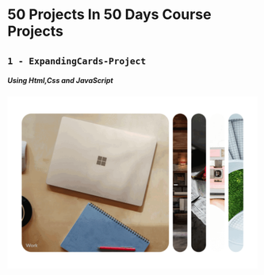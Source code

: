 # 50 Projects In 50 Days Course Projects

## `1 - ExpandingCards-Project`

##### Using Html,Css and JavaScript

![](images/ExpandingCards.gif)

#
